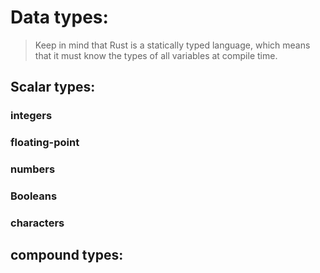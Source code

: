 # Data types:
>Keep in mind that Rust is a statically typed language, which means that it must know the types of all variables at compile time.

## Scalar types:
### integers

### floating-point

### numbers

### Booleans

### characters


## compound types: